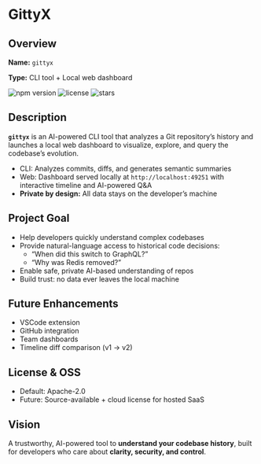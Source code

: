 # GittyX

## Overview

**Name:** `gittyx`

**Type:** CLI tool + Local web dashboard

![npm version](https://img.shields.io/npm/v/gittyx-ai) ![license](https://img.shields.io/github/license/GittyX-AI/gittyx-ai) ![stars](https://img.shields.io/github/stars/tatimohammed/Darija-Sentiment-Analysis?style=flat)  

## Description

**`gittyx`** is an AI-powered CLI tool that analyzes a Git repository’s history and launches a local web dashboard to visualize, explore, and query the codebase’s evolution.

- CLI: Analyzes commits, diffs, and generates semantic summaries
- Web: Dashboard served locally at `http://localhost:49251` with interactive timeline and AI-powered Q&A
- **Private by design:** All data stays on the developer’s machine

## Project Goal

- Help developers quickly understand complex codebases
- Provide natural-language access to historical code decisions:
    - “When did this switch to GraphQL?”
    - “Why was Redis removed?”
- Enable safe, private AI-based understanding of repos
- Build trust: no data ever leaves the local machine

## Future Enhancements

- VSCode extension
- GitHub integration
- Team dashboards
- Timeline diff comparison (v1 → v2)

## License & OSS

- Default: Apache-2.0
- Future: Source-available + cloud license for hosted SaaS

## Vision

A trustworthy, AI-powered tool to **understand your codebase history**, built for developers who care about **clarity, security, and control**.